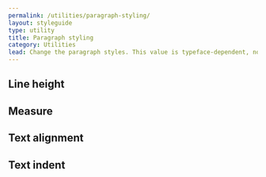 ```yaml
---
permalink: /utilities/paragraph-styling/
layout: styleguide
type: utility
title: Paragraph styling
category: Utilities
lead: Change the paragraph styles. This value is typeface-dependent, normalized to a base value derived from system faces.
---
```


## Line height

## Measure

## Text alignment

## Text indent
